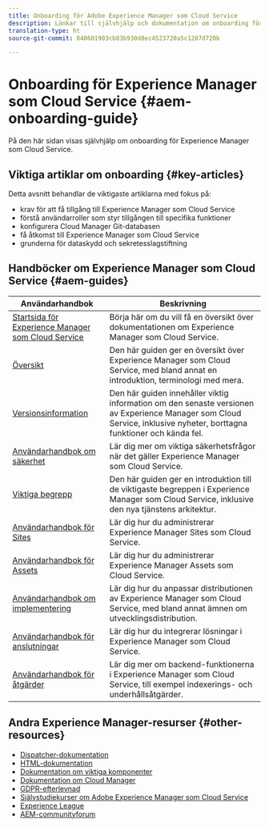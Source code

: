 ```yaml
---
title: Onboarding för Adobe Experience Manager som Cloud Service
description: Länkar till självhjälp och dokumentation om onboarding för Adobe Experience Manager som Cloud Service
translation-type: ht
source-git-commit: 848601903cb83b930d8ec4523720a5c1287d720b

---
```



# Onboarding för Experience Manager som Cloud Service {#aem-onboarding-guide}

På den här sidan visas självhjälp om onboarding för Experience Manager som Cloud Service.

## Viktiga artiklar om onboarding {#key-articles}

Detta avsnitt behandlar de viktigaste artiklarna med fokus på:

* krav för att få tillgång till Experience Manager som Cloud Service
* förstå användarroller som styr tillgången till specifika funktioner
* konfigurera Cloud Manager Git-databasen
* få åtkomst till Experience Manager som Cloud Service
* grunderna för dataskydd och sekretesslagstiftning

## Handböcker om Experience Manager som Cloud Service {#aem-guides}

| Användarhandbok | Beskrivning |
|---|---|
| [Startsida för Experience Manager som Cloud Service](/help/landing/home.md) | Börja här om du vill få en översikt över dokumentationen om Experience Manager som Cloud Service. |
| [Översikt](/help/overview/home.md) | Den här guiden ger en översikt över Experience Manager som Cloud Service, med bland annat en introduktion, terminologi med mera. |
| [Versionsinformation](/help/release-notes/home.md) | Den här guiden innehåller viktig information om den senaste versionen av Experience Manager som Cloud Service, inklusive nyheter, borttagna funktioner och kända fel. |
| [Användarhandbok om säkerhet](/help/security/home.md) | Lär dig mer om viktiga säkerhetsfrågor när det gäller Experience Manager som Cloud Service. |
| [Viktiga begrepp](/help/core-concepts/home.md) | Den här guiden ger en introduktion till de viktigaste begreppen i Experience Manager som Cloud Service, inklusive den nya tjänstens arkitektur. |
| [Användarhandbok för Sites](/help/sites-cloud/home.md) | Lär dig hur du administrerar Experience Manager Sites som Cloud Service. |
| [Användarhandbok för Assets](/help/assets/home.md) | Lär dig hur du administrerar Experience Manager Assets som Cloud Service. |
| [Användarhandbok om implementering](/help/implementing/home.md) | Lär dig hur du anpassar distributionen av Experience Manager som Cloud Service, med bland annat ämnen om utvecklingsdistribution. |
| [Användarhandbok för anslutningar](/help/connectors/home.md) | Lär dig hur du integrerar lösningar i Experience Manager som Cloud Service. |
| [Användarhandbok för åtgärder](/help/operations/home.md) | Lär dig mer om backend-funktionerna i Experience Manager som Cloud Service, till exempel indexerings- och underhållsåtgärder. |

## Andra Experience Manager-resurser {#other-resources}

* [Dispatcher-dokumentation](/help/implementing/dispatcher/overview.md)
* [HTML-dokumentation](https://docs.adobe.com/content/help/en/experience-manager-htl/using/overview.html)
* [Dokumentation om viktiga komponenter](https://docs.adobe.com/content/help/en/experience-manager-core-components/using/introduction.html)
* [Dokumentation om Cloud Manager](https://docs.adobe.com/content/help/en/experience-manager-cloud-manager/using/introduction-to-cloud-manager.html)
* [GDPR-efterlevnad](/help/onboarding/data-privacy-and-protection-readiness/aem-readiness.md)
* [Självstudiekurser om Adobe Experience Manager som Cloud Service](https://docs.adobe.com/content/help/en/experience-manager-learn/cloud-service/overview.html)
* [Experience League](https://guided.adobe.com/?promoid=K42KVXHD&amp;mv=other#solutions/experience-manager)
* [AEM-communityforum](https://forums.adobe.com/community/experience-cloud/marketing-cloud/experience-manager)